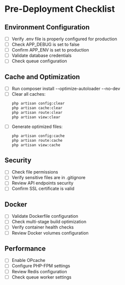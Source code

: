 # Pre-Deployment Checklist

## Environment Configuration
- [ ] Verify .env file is properly configured for production
- [ ] Check APP_DEBUG is set to false
- [ ] Confirm APP_ENV is set to production
- [ ] Validate database credentials
- [ ] Check queue configuration

## Cache and Optimization
- [ ] Run composer install --optimize-autoloader --no-dev
- [ ] Clear all caches:
  ```bash
  php artisan config:clear
  php artisan cache:clear
  php artisan route:clear
  php artisan view:clear
  ```
- [ ] Generate optimized files:
  ```bash
  php artisan config:cache
  php artisan route:cache
  php artisan view:cache
  ```

## Security
- [ ] Check file permissions
- [ ] Verify sensitive files are in .gitignore
- [ ] Review API endpoints security
- [ ] Confirm SSL certificate is valid

## Docker
- [ ] Validate Dockerfile configuration
- [ ] Check multi-stage build optimization
- [ ] Verify container health checks
- [ ] Review Docker volumes configuration

## Performance
- [ ] Enable OPcache
- [ ] Configure PHP-FPM settings
- [ ] Review Redis configuration
- [ ] Check queue worker settings
